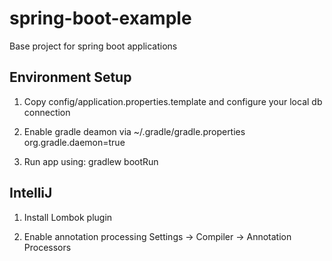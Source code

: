 # spring-boot-example
Base project for spring boot applications

## Environment Setup

1. Copy config/application.properties.template and configure your local db connection

2. Enable gradle deamon via ~/.gradle/gradle.properties
   org.gradle.daemon=true

3. Run app using: gradlew bootRun


## IntelliJ

1. Install Lombok plugin

2. Enable annotation processing
   Settings -> Compiler -> Annotation Processors